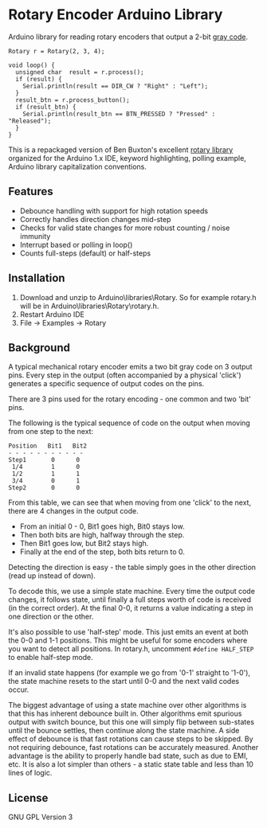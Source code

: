 Rotary Encoder Arduino Library
==============================

Arduino library for reading rotary encoders that output a 2-bit [gray code](http://en.wikipedia.org/wiki/Gray_code). 

    Rotary r = Rotary(2, 3, 4);

    void loop() {
      unsigned char  result = r.process();
      if (result) {
        Serial.println(result == DIR_CW ? "Right" : "Left");
      }
      result_btn = r.process_button();
      if (result_btn) {
        Serial.println(result_btn == BTN_PRESSED ? "Pressed" : "Released");
      }
    }

This is a repackaged version of Ben Buxton's excellent [rotary library](http://www.buxtronix.net/2011/10/rotary-encoders-done-properly.html) organized for the Arduino 1.x IDE, keyword highlighting, polling example, Arduino library capitalization conventions.

Features
--------
* Debounce handling with support for high rotation speeds
* Correctly handles direction changes mid-step
* Checks for valid state changes for more robust counting / noise immunity
* Interrupt based or polling in loop()
* Counts full-steps (default) or half-steps

Installation
------------
1. Download and unzip to Arduino\\libraries\\Rotary. So for example rotary.h will be in Arduino\\libraries\\Rotary\\rotary.h. 
2. Restart Arduino IDE
3. File -> Examples -> Rotary

Background
----------
A typical mechanical rotary encoder emits a two bit gray code on 3 output pins. Every step in the output (often accompanied by a physical 'click') generates a specific sequence of output codes on the pins.

There are 3 pins used for the rotary encoding - one common and two 'bit' pins.

The following is the typical sequence of code on the output when moving from one step to the next:
 
    Position   Bit1   Bit2
    - - - - - - - - - - - 
    Step1       0      0
     1/4        1      0
     1/2        1      1
     3/4        0      1
    Step2       0      0

From this table, we can see that when moving from one 'click' to the next, there are 4 changes in the output code. 

- From an initial 0 - 0, Bit1 goes high, Bit0 stays low.
- Then both bits are high, halfway through the step.
- Then Bit1 goes low, but Bit2 stays high.
- Finally at the end of the step, both bits return to 0.

Detecting the direction is easy - the table simply goes in the other direction (read up instead of down).

To decode this, we use a simple state machine. Every time the output code changes, it follows state, until finally a full steps worth of code is received (in the correct order). At the final 0-0, it returns a value indicating a step in one direction or the other.

It's also possible to use 'half-step' mode. This just emits an event at both the 0-0 and 1-1 positions. This might be useful for some encoders where you want to detect all positions. In rotary.h, uncomment  `#define HALF_STEP` to enable half-step mode.

If an invalid state happens (for example we go from '0-1' straight to '1-0'), the state machine resets to the start until 0-0 and the next valid codes occur.

The biggest advantage of using a state machine over other algorithms is that this has inherent debounce built in. Other algorithms emit spurious output with switch bounce, but this one will simply flip between sub-states until the bounce settles, then continue along the state machine. A side effect of debounce is that fast rotations can cause steps to be skipped. By not requiring debounce, fast rotations can be accurately measured. Another advantage is the ability to properly handle bad state, such as due to EMI, etc. It is also a lot simpler than others - a static state table and less than 10 lines of logic.

License
-------
GNU GPL Version 3
